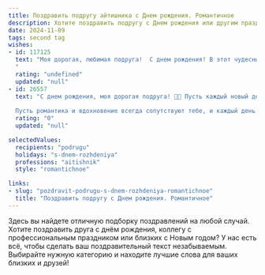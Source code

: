 ```yaml
---
title: Поздравить подругу айтишника c Днем рождения. Романтичное
description: Хотите поздравить подругу c Днем рождения или другим праздником? Наш ИИ создаст незабываемое поздравление, а вы обязательно выделитесь среди других.  
date: 2024-11-09
tags: second tag
wishes:
- id: 117125
  text: "Моя дорогая, любимая подруга!  С днем рождения! В этот чудесный день я хочу пожелать тебе не только успехов в твоей невероятной,  завораживающей  карьере айтишника, но и океана безграничного счастья,  любви,  которая согревает сильнее любого сервера, и  мира,  спокойствия,  налаженного  как твой безупречный код. Пусть все твои мечты исполняются с лёгкостью и изяществом,  с которым ты решаешь самые сложные задачи. Я бесконечно рада, что судьба подарила мне тебя,  мою восхитительную  подругу.  Будь счастлива!
  "
  rating: "undefined"
  updated: "null"
- id: 26557
  text: "С днем рождения, моя дорогая подруга! 🎉🎂 Пусть каждый новый день приносит тебе море счастья и новые возможности для твоих ярких идей. Ты не просто айтишник, ты - настоящий мастер своего дела, и каждый проект, над которым ты работаешь, светится от твоего умения и любви к делу. Пусть твоя жизнь будет такой же гармоничной и успешной, как твои коды. 💻💖
  
  Пусть романтика и вдохновение всегда сопутствуют тебе, и каждый день будет наполнен любовью, радостью и новыми достижениями. Ты заслуживаешь всего самого прекрасного, и я желаю тебе этого от всей души. С днем рождения, любимая! 🌹🎈"
  rating: "0"
  updated: "null"

selectedValues:
  recipients: "podrugu"
  holidays: "s-dnem-rozhdeniya"
  professions: "aitishnik"
  style: "romantichnoe"

links:
- slug: "pozdravit-podrugu-s-dnem-rozhdeniya-romantichnoe"
  title: "Поздравить подругу c Днем рождения. Романтичное"
---
```


Здесь вы найдете отличную подборку поздравлений на любой случай. 
Хотите поздравить друга с днём рождения, коллегу с профессиональным праздником или близких с Новым годом? У нас есть всё, чтобы сделать ваш поздравительный текст незабываемым. Выбирайте нужную категорию и находите лучшие слова для ваших близких и друзей!
